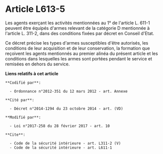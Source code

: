 # Article L613-5

Les agents exerçant les activités mentionnées au 1° de l'article L. 611-1 peuvent être équipés d'armes relevant de la
catégorie D mentionnée à l'article L. 311-2, dans des conditions fixées par décret en Conseil d'Etat. 

Ce décret précise les types d'armes susceptibles d'être autorisés, les conditions de leur acquisition et de leur
conservation, la formation que reçoivent les agents mentionnés au premier alinéa du présent article et les conditions dans
lesquelles les armes sont portées pendant le service et remisées en dehors du service.

**Liens relatifs à cet article**

	**Codifié par**:

	  - Ordonnance n°2012-351 du 12 mars 2012 - art. Annexe

	**Cité par**:

	  - Décret n°2014-1294 du 23 octobre 2014 - art. (VD)

	**Modifié par**:

	  - Loi n°2017-258 du 28 février 2017 - art. 10

	**Cite**:

	  - Code de la sécurité intérieure - art. L311-2 (V)
	  - Code de la sécurité intérieure - art. L611-1
